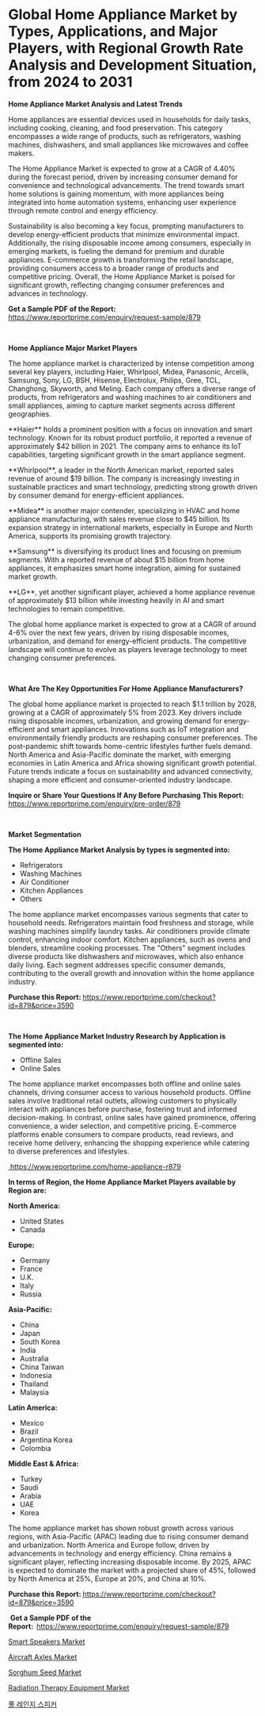 <p><h1>Global Home Appliance Market by Types, Applications, and Major Players, with Regional Growth Rate Analysis and Development Situation, from 2024 to 2031</h1></p><p><strong>Home Appliance Market Analysis and Latest Trends</strong></p>
<p><p>Home appliances are essential devices used in households for daily tasks, including cooking, cleaning, and food preservation. This category encompasses a wide range of products, such as refrigerators, washing machines, dishwashers, and small appliances like microwaves and coffee makers. </p><p>The Home Appliance Market is expected to grow at a CAGR of 4.40% during the forecast period, driven by increasing consumer demand for convenience and technological advancements. The trend towards smart home solutions is gaining momentum, with more appliances being integrated into home automation systems, enhancing user experience through remote control and energy efficiency.</p><p>Sustainability is also becoming a key focus, prompting manufacturers to develop energy-efficient products that minimize environmental impact. Additionally, the rising disposable income among consumers, especially in emerging markets, is fueling the demand for premium and durable appliances. E-commerce growth is transforming the retail landscape, providing consumers access to a broader range of products and competitive pricing. Overall, the Home Appliance Market is poised for significant growth, reflecting changing consumer preferences and advances in technology.</p></p>
<p><strong>Get a Sample PDF of the Report:&nbsp;</strong> <a href="https://www.reportprime.com/enquiry/request-sample/879">https://www.reportprime.com/enquiry/request-sample/879</a></p>
<p>&nbsp;</p>
<p><strong>Home Appliance Major Market Players</strong></p>
<p><p>The home appliance market is characterized by intense competition among several key players, including Haier, Whirlpool, Midea, Panasonic, Arcelik, Samsung, Sony, LG, BSH, Hisense, Electrolux, Philips, Gree, TCL, Changhong, Skyworth, and Meling. Each company offers a diverse range of products, from refrigerators and washing machines to air conditioners and small appliances, aiming to capture market segments across different geographies.</p><p>**Haier** holds a prominent position with a focus on innovation and smart technology. Known for its robust product portfolio, it reported a revenue of approximately $42 billion in 2021. The company aims to enhance its IoT capabilities, targeting significant growth in the smart appliance segment.</p><p>**Whirlpool**, a leader in the North American market, reported sales revenue of around $19 billion. The company is increasingly investing in sustainable practices and smart technology, predicting strong growth driven by consumer demand for energy-efficient appliances.</p><p>**Midea** is another major contender, specializing in HVAC and home appliance manufacturing, with sales revenue close to $45 billion. Its expansion strategy in international markets, especially in Europe and North America, supports its promising growth trajectory.</p><p>**Samsung** is diversifying its product lines and focusing on premium segments. With a reported revenue of about $15 billion from home appliances, it emphasizes smart home integration, aiming for sustained market growth.</p><p>**LG**, yet another significant player, achieved a home appliance revenue of approximately $13 billion while investing heavily in AI and smart technologies to remain competitive.</p><p>The global home appliance market is expected to grow at a CAGR of around 4-6% over the next few years, driven by rising disposable incomes, urbanization, and demand for energy-efficient products. The competitive landscape will continue to evolve as players leverage technology to meet changing consumer preferences.</p></p>
<p>&nbsp;</p>
<p><strong>What Are The Key Opportunities For Home Appliance Manufacturers?</strong></p>
<p><p>The global home appliance market is projected to reach $1.1 trillion by 2028, growing at a CAGR of approximately 5% from 2023. Key drivers include rising disposable incomes, urbanization, and growing demand for energy-efficient and smart appliances. Innovations such as IoT integration and environmentally friendly products are reshaping consumer preferences. The post-pandemic shift towards home-centric lifestyles further fuels demand. North America and Asia-Pacific dominate the market, with emerging economies in Latin America and Africa showing significant growth potential. Future trends indicate a focus on sustainability and advanced connectivity, shaping a more efficient and consumer-oriented industry landscape.</p></p>
<p><strong>Inquire or Share Your Questions If Any Before Purchasing This Report:</strong> <a href="https://www.reportprime.com/enquiry/pre-order/879">https://www.reportprime.com/enquiry/pre-order/879</a></p>
<p>&nbsp;</p>
<p><strong>Market Segmentation</strong></p>
<p><strong>The Home Appliance Market Analysis by types is segmented into:</strong></p>
<p><ul><li>Refrigerators</li><li>Washing Machines</li><li>Air Conditioner</li><li>Kitchen Appliances</li><li>Others</li></ul></p>
<p><p>The home appliance market encompasses various segments that cater to household needs. Refrigerators maintain food freshness and storage, while washing machines simplify laundry tasks. Air conditioners provide climate control, enhancing indoor comfort. Kitchen appliances, such as ovens and blenders, streamline cooking processes. The "Others" segment includes diverse products like dishwashers and microwaves, which also enhance daily living. Each segment addresses specific consumer demands, contributing to the overall growth and innovation within the home appliance industry.</p></p>
<p><strong>Purchase this Report:&nbsp;</strong><a href="https://www.reportprime.com/checkout?id=879&price=3590">https://www.reportprime.com/checkout?id=879&price=3590</a></p>
<p>&nbsp;</p>
<p><strong>The Home Appliance Market Industry Research by Application is segmented into:</strong></p>
<p><ul><li>Offline Sales</li><li>Online Sales</li></ul></p>
<p><p>The home appliance market encompasses both offline and online sales channels, driving consumer access to various household products. Offline sales involve traditional retail outlets, allowing customers to physically interact with appliances before purchase, fostering trust and informed decision-making. In contrast, online sales have gained prominence, offering convenience, a wider selection, and competitive pricing. E-commerce platforms enable consumers to compare products, read reviews, and receive home delivery, enhancing the shopping experience while catering to diverse preferences and lifestyles.</p></p>
<p><a href="https://www.reportprime.com/home-appliance-r879">&nbsp;https://www.reportprime.com/home-appliance-r879</a></p>
<p><strong>In terms of Region, the Home Appliance Market Players available by Region are:</strong></p>
<p>
    <p> <strong> North America: </strong>
        <ul>
            <li>United States</li>
            <li>Canada</li>
        </ul>
        </p> 
    <p> <strong> Europe: </strong>
        <ul>
            <li>Germany</li>
            <li>France</li>
            <li>U.K.</li>
            <li>Italy</li>
            <li>Russia</li>
        </ul>
        </p> 
    <p> <strong> Asia-Pacific: </strong>
        <ul>
            <li>China</li>
            <li>Japan</li>
            <li>South Korea</li>
            <li>India</li>
            <li>Australia</li>
            <li>China Taiwan</li>
            <li>Indonesia</li>
            <li>Thailand</li>
            <li>Malaysia</li>
        </ul>
        </p> 
    <p> <strong> Latin America: </strong>
        <ul>
            <li>Mexico</li>
            <li>Brazil</li>
            <li>Argentina Korea</li>
            <li>Colombia</li>
        </ul>
        </p> 
    <p> <strong> Middle East & Africa: </strong>
        <ul>
            <li>Turkey</li>
            <li>Saudi</li>
            <li>Arabia</li>
            <li>UAE</li>
            <li>Korea</li>
        </ul>
    </p>
    </p>
<p><p>The home appliance market has shown robust growth across various regions, with Asia-Pacific (APAC) leading due to rising consumer demand and urbanization. North America and Europe follow, driven by advancements in technology and energy efficiency. China remains a significant player, reflecting increasing disposable income. By 2025, APAC is expected to dominate the market with a projected share of 45%, followed by North America at 25%, Europe at 20%, and China at 10%.</p></p>
<p><strong>Purchase this Report: </strong><a href="https://www.reportprime.com/checkout?id=879&price=3590">https://www.reportprime.com/checkout?id=879&price=3590</a></p>
<p>&nbsp;<strong>Get a Sample PDF of the Report:&nbsp;&nbsp;</strong><a href="https://www.reportprime.com/enquiry/request-sample/879">https://www.reportprime.com/enquiry/request-sample/879</a></p>
<p><strong></strong></p>
<p><p><a href="https://github.com/PeterParrish5/Market-Research-Report-List-6/blob/main/smart-speakers-market.md">Smart Speakers Market</a></p><p><a href="https://issuu.com/reportprime-2/docs/aircraft-axles-market-size-2030.ppt_61fc7a7f961c21">Aircraft Axles Market</a></p><p><a href="https://www.linkedin.com/pulse/sorghum-seed-market-size-growth-trends-statistics-forecasts-ghhze?trackingId=ECB9FK1bSqi7u909DllGGg%3D%3D">Sorghum Seed Market</a></p><p><a href="https://medium.com/@angeliabkratzer71943/radiation-therapy-equipment-industry-sector-market-dynamics-and-future-scenarios-2024-2031-7c1be1194e50">Radiation Therapy Equipment Market</a></p><p><a href="https://medium.com/@ejuynpri79/%EC%8B%A0%ED%9D%A5-%ED%92%80%EB%A0%88%EC%9D%B8%EC%A7%80-%EC%8A%A4%ED%94%BC%EC%BB%A4-%EC%8B%9C%EC%9E%A5-%EA%B8%B0%ED%9A%8C-2024%EB%85%84%EB%B6%80%ED%84%B0-2031%EB%85%84%EA%B9%8C%EC%A7%80-%ED%88%AC%EC%9E%90%EC%9E%90%EC%99%80-%EC%9D%B4%ED%95%B4%EA%B4%80%EA%B3%84%EC%9E%90%EB%A5%BC-%EC%9C%84%ED%95%9C-%EC%8B%9C%EC%9E%A5-%EB%B6%84%EC%84%9D-%EB%B0%8F-%EC%98%88%EC%B8%A1-f8cfb69f07cc?postPublishedType=initial">풀 레인지 스피커</a></p></p>